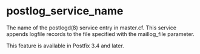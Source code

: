 # postlog_service_name 

 The name of the postlogd(8) service entry in master.cf.
This service appends logfile records to the file specified
with the maillog_file parameter. 

 This feature is available in Postfix 3.4 and later. 


